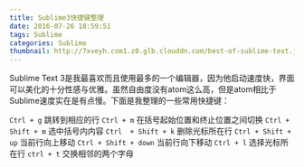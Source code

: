 ```yaml
---
title: Sublime3快捷键整理
date: 2016-07-26 18:59:51
tags: Sublime
categories: Sublime
thumbnail: http://7xveyh.com1.z0.glb.clouddn.com/best-of-sublime-text.jpg
---
```

Sublime Text 3是我最喜欢而且使用最多的一个编辑器，因为他启动速度快，界面可以美化的十分性感与优雅。<!--more-->虽然自由度没有atom这么高，但是atom相比于Sublime速度实在是有点慢。下面是我整理的一些常用快捷键：

`Ctrl + g` 跳转到相应的行
`Ctrl + m` 在括号起始位置和终止位置之间切换
`Ctrl + Shift + m` 选中括号内内容
`Ctrl  + Shift + k` 删除光标所在行
`Ctrl + Shift + up` 当前行向上移动
`Ctrl + Shift + down` 当前行向下移动
`Ctrl + l` 选择光标所在行
`ctrl + t` 交换相邻的两个字母
